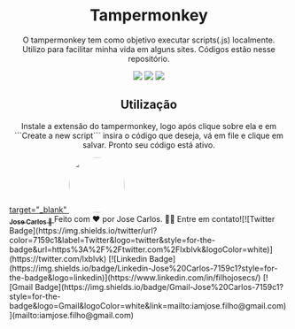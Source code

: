 <h1 align="center">Tampermonkey</h1><p align="center">O tampermonkey tem como objetivo executar scripts(.js) localmente. <br/>Utilizo para facilitar minha vida em alguns sites. Códigos estão nesse repositório.</p><div align="center">  <img src="https://img.shields.io/github/languages/top/josefilho/tampermonkeyscripts?color=%237159c1&style=for-the-badge" />  <img src="https://img.shields.io/github/repo-size/josefilho/tampermonkeyscripts?color=%237159c1&style=for-the-badge" />  <img src="https://img.shields.io/badge/Made%20By-NullByte-%237159c1?style=for-the-badge" /></div><h2 align="center">Utilização</h2><p align="center">Instale a extensão do tampermonkey, logo após clique sobre ela e em ```Create a new script``` insira o código que deseja, vá em file e clique em  salvar. Pronto seu código está ativo.</p><a href="https://app.rocketseat.com.br/me/jose-carlos"> target="_blank"  <img    style="border-radius: 50%;"     src="https://avatars.githubusercontent.com/u/65318203?v=4"     width="100px;"    alt=""  />  <br />  <sub>    <b>  Jose Carlos 💜</b>  </sub></a>Feito com ❤️ por Jose Carlos. 👋🏼 Entre em contato![![Twitter Badge](https://img.shields.io/twitter/url?color=7159c1&label=Twitter&logo=twitter&style=for-the-badge&url=https%3A%2F%2Ftwitter.com%2Flxblvk&logoColor=white)](https://twitter.com/lxblvk) [![Linkedin Badge](https://img.shields.io/badge/Linkedin-Jose%20Carlos-7159c1?style=for-the-badge&logo=linkedin)](https://www.linkedin.com/in/filhojosecs/) [![Gmail Badge](https://img.shields.io/badge/Gmail-Jose%20Carlos-7159c1?style=for-the-badge&logo=Gmail&logoColor=white&link=mailto:iamjose.filho@gmail.com)](mailto:iamjose.filho@gmail.com)